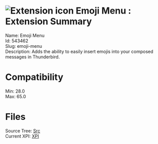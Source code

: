 # ![Extension icon](https://addons.thunderbird.net/user-media/addon_icons/543/543462-64.png?modified=1487529797) Emoji Menu : Extension Summary

Name: Emoji Menu  
Id: 543462  
Slug: emoji-menu  
Description: Adds the ability to easily insert emojis into your composed messages in Thunderbird.
  

# Compatibility
Min: 28.0  
Max: 65.0  

# Files

Source Tree: [Src](C:/Dev/Thunderbird/ThunderKdB/xall/x60/543462-emoji-menu/src)  
Current XPI: [XPI](C:/Dev/Thunderbird/ThunderKdB/xall/x60/543462-emoji-menu/xpi)  



